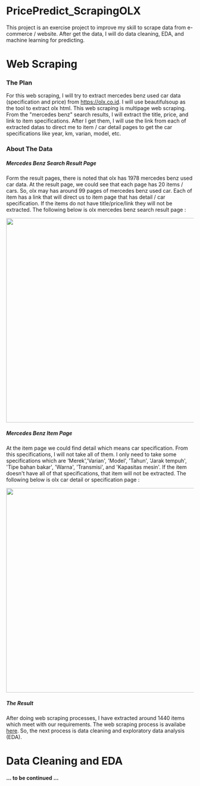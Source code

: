 # PricePredict_ScrapingOLX
This project is an exercise project to improve my skill to scrape data from e-commerce / website. After get the data, I will do data cleaning, EDA, and machine learning for predicting.

# Web Scraping

### The Plan
For this web scraping, I will try to extract mercedes benz used car data (specification and price) from https://olx.co.id. I will use beautifulsoup as the tool to extract olx html. This web scraping is multipage web scraping. From the "mercedes benz" search results, I will extract the title, price, and link to item specifications. After I get them, I will use the link from each of extracted datas to direct me to item / car detail pages to get the car specifications like year, km, varian, model, etc.

### About The Data
##### Mercedes Benz Search Result Page
Form the result pages, there is noted that olx has 1978 mercedes benz used car data. At the result page, we could see that each page has 20 items / cars. So, olx may has around 99 pages of mercedes benz used car. Each of item has a link that will direct us to item page that has detail / car specification. If the items do not have title/price/link they will not be extracted. The following below is olx mercedes benz search result page :
<center><img src="https://github.com/agunggnug/PricePredict_ScrapingOLX/blob/master/Pictures/Screen%20Shot%202020-06-03%20at%2009.48.54.png?raw=true" alt="" width="950" height="550"></center>

##### Mercedes Benz Item Page
At the item page we could find detail which means car specification. From this specifications, I will not take all of them. I only need to take some specifications which are 'Merek','Varian', 'Model', 'Tahun', 'Jarak tempuh', 'Tipe bahan bakar', 'Warna', 'Transmisi', and 'Kapasitas mesin'. If the item doesn't have all of that specifications, that item will not be extracted. The following below is olx car detail or specification page :
<center><img src="https://github.com/agunggnug/PricePredict_ScrapingOLX/blob/master/Pictures/Screen%20Shot%202020-06-03%20at%2009.51.11.png?raw=true" alt="" width="950" height="550"></center>

##### The Result
After doing web scraping processes, I have extracted around 1440 items which meet with our requirements. The web scraping process is availabe <a href="https://github.com/agunggnug/PricePredict_ScrapingOLX/blob/master/Scraping%20OLX.ipynb">here</a>. So, the next process is data cleaning and exploratory data analysis (EDA).


# Data Cleaning and EDA
#### ... to be continued ...
